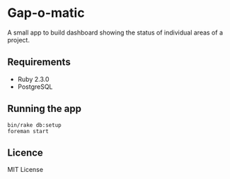 # Gap-o-matic

A small app to build dashboard showing the status of individual areas of a
project.

## Requirements

- Ruby 2.3.0
- PostgreSQL

## Running the app

```
bin/rake db:setup
foreman start
```

## Licence

MIT License
